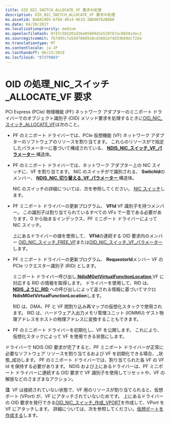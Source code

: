 ```yaml
---
title: OID_NIC_SWITCH_ALLOCATE_VF 要求の処理
description: OID_NIC_SWITCH_ALLOCATE_VF 要求の処理
ms.assetid: B48A19D5-A768-4614-961D-1BD00762B6D0
ms.date: 04/20/2017
ms.localizationpriority: medium
ms.openlocfilehash: 0747c583201d36e85604d2e520f67ac8659a3ec1
ms.sourcegitcommit: fb7d95c7a5d47860918cd3602efdd33b69dcf2da
ms.translationtype: MT
ms.contentlocale: ja-JP
ms.lasthandoff: 06/25/2019
ms.locfileid: "67379803"
---
```

# <a name="handling-oidnicswitchallocatevf-requests"></a>OID の処理\_NIC\_スイッチ\_ALLOCATE\_VF 要求


PCI Express (PCIe) 物理機能 (PF) ネットワーク アダプターのミニポート ドライバーでのオブジェクト識別子 (OID) メソッド要求を処理するときに[OID\_NIC\_スイッチ\_ALLOCATE\_VF](https://docs.microsoft.com/windows-hardware/drivers/network/oid-nic-switch-allocate-vf)は次のこと。

-   PF のミニポート ドライバーでは、PCIe 仮想機能 (VF) ネットワーク アダプターのソフトウェアのリソースを割り当てます。 これらのリソースがで指定したパラメーターに基づいて構成されている、 [ **NDIS\_NIC\_スイッチ\_VF\_パラメーター** ](https://docs.microsoft.com/windows-hardware/drivers/ddi/content/ntddndis/ns-ntddndis-_ndis_nic_switch_vf_parameters)構造体。

-   PF のミニポート ドライバーでは、ネットワーク アダプター上の NIC スイッチに、VF を割り当てます。 NIC のスイッチがで識別される、 **SwitchId**のメンバー、 [ **NDIS\_NIC\_切り替える\_VF\_パラメーター** ](https://docs.microsoft.com/windows-hardware/drivers/ddi/content/ntddndis/ns-ntddndis-_ndis_nic_switch_vf_parameters)構造体。

    NIC のスイッチの詳細については、次を参照してください。 [NIC スイッチ](nic-switches.md)します。

-   PF ミニポート ドライバーの更新プログラム、 **VFId** VF 識別子を持つメンバー。 この識別子は割り当てられているすべての VFs で一意である必要があります、0 から始まるインデックス、PF ミニポート ドライバーによって NIC スイッチ。

    上にあるドライバーの値を使用して、 **VFId**の連続する OID 要求内のメンバー [OID\_NIC\_スイッチ\_FREE\_VF](https://docs.microsoft.com/windows-hardware/drivers/network/oid-nic-switch-free-vf)または[OID\_NIC\_スイッチ\_VF\_パラメーター](https://docs.microsoft.com/windows-hardware/drivers/network/oid-nic-switch-vf-parameters)します。

-   PF ミニポート ドライバーの更新プログラム、 **RequestorId**メンバー VF の PCIe リクエスター識別子 (RID) とします。

    ミニポート ドライバー呼び出し[ **NdisMGetVirtualFunctionLocation** ](https://docs.microsoft.com/windows-hardware/drivers/ddi/content/ndis/nf-ndis-ndismgetvirtualfunctionlocation) VF に対応する RID の情報を取得します。 ドライバーを使用して、RID は、 [ **NDIS\_ように\_RID** ](https://docs.microsoft.com/windows-hardware/drivers/network/ndis-make-rid)への呼び出しによって返される情報に基づいてマクロ**NdisMGetVirtualFunctionLocation**します。

    RID は、DMA、PF と VF 間割り込み再マップの仮想化スタックで使用されます。 RID は、ハードウェア入出力メモリ管理ユニット (IOMMU) ゲスト物理アドレスをホストの物理アドレスに変換することもできます。

-   PF のミニポート ドライバーを初期化し、VF を公開します。 これにより、仮想化スタックによって VF を使用できる状態にします。

ドライバーで NDIS OID 要求が完了すると、PF ミニポート ドライバーが正常に必要なソフトウェア リソースを割り当てるおよび VF を初期化できる場合、\_状態\_成功します。 PF のミニポート ドライバーでは、割り当てられた各 VF の VF Id を保持する必要があります。 NDIS および上にあるドライバーは、PF ミニポート ドライバーに連続する OID 要求で VF 識別子を使用してリセットや、VF の解放などのさまざまなアクション。

**注**  VF は接続されていない状態で、VF 用のリソースが割り当てられると、仮想ポート (VPort) が、VF にアタッチされていないためです。 上にあるドライバーの OID 要求を発行できる[OID\_NIC\_スイッチ\_作成\_VPORT](https://docs.microsoft.com/windows-hardware/drivers/network/oid-nic-switch-create-vport)を作成して、VPort を VF にアタッチします。 詳細については、次を参照してください。[仮想ポートを作成する](creating-a-virtual-port.md)します。

 

 

 





